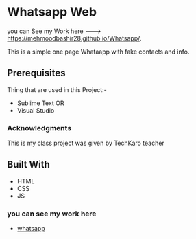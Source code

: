 # Whatsapp Web
you can See my Work here ---> https://mehmoodbashir28.github.io/Whatsapp/.

This is a simple one page Whataapp with fake contacts and info.
## Prerequisites
Thing that are used in this Project:-
* Sublime Text
OR
* Visual Studio 
### Acknowledgments 
This is my class project was given by TechKaro teacher
## Built With
* HTML
* CSS
* JS
### you can see my work here   
* [whatsapp](https://mehmoodbashir28.github.io/Whatsapp/.)
